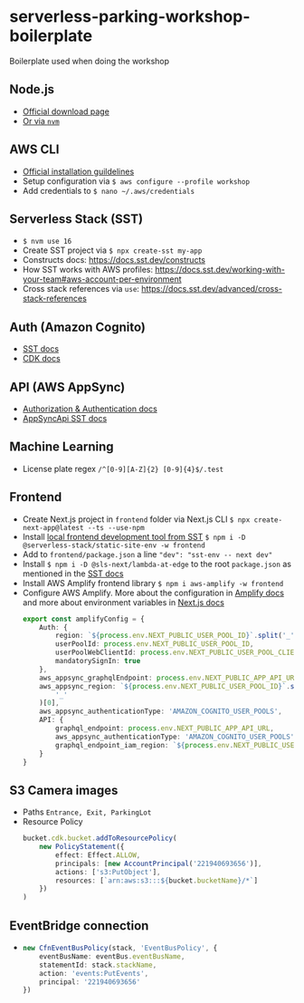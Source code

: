 # serverless-parking-workshop-boilerplate
Boilerplate used when doing the workshop

## Node.js
- [Official download page](https://nodejs.org/en/download/)
- [Or via `nvm`](https://github.com/nvm-sh/nvm#installing-and-updating)

## AWS CLI
- [Official installation guildelines](https://docs.aws.amazon.com/cli/latest/userguide/getting-started-install.html)
- Setup configuration via `$ aws configure --profile workshop`
- Add credentials to `$ nano ~/.aws/credentials`

## Serverless Stack (SST)

- `$ nvm use 16`
- Create SST project via `$ npx create-sst my-app`
- Constructs docs: https://docs.sst.dev/constructs
- How SST works with AWS profiles: https://docs.sst.dev/working-with-your-team#aws-account-per-environment 
- Cross stack references via `use`: https://docs.sst.dev/advanced/cross-stack-references

## Auth (Amazon Cognito)
- [SST docs](https://docs.sst.dev/constructs/Auth)
- [CDK docs](https://docs.aws.amazon.com/cdk/api/v2/docs/aws-cdk-lib.aws_cognito.UserPool.html)

## API (AWS AppSync)
- [Authorization & Authentication docs](https://docs.aws.amazon.com/appsync/latest/devguide/security-authz.html)
- [AppSyncApi SST docs](https://docs.sst.dev/constructs/AppSyncApi)

## Machine Learning
- License plate regex `/^[0-9][A-Z]{2} [0-9]{4}$/.test`

## Frontend

- Create Next.js project in `frontend` folder via Next.js CLI `$ npx create-next-app@latest --ts --use-npm`
- Install [local frontend development tool from SST](https://docs.sst.dev/constructs/NextjsSite#while-developing) `$ npm i -D @serverless-stack/static-site-env -w frontend`
- Add to `frontend/package.json` a line `"dev": "sst-env -- next dev"`
- Install `$ npm i -D @sls-next/lambda-at-edge` to the root `package.json` as mentioned in the [SST docs](https://docs.sst.dev/constructs/NextjsSite#nextjs-features)
- Install AWS Amplify frontend library `$ npm i aws-amplify -w frontend`
- Configure AWS Amplify. More about the configuration in [Amplify docs](https://docs.amplify.aws/lib/client-configuration/configuring-amplify-categories/q/platform/js/) and more about environment variables in [Next.js docs](https://nextjs.org/docs/basic-features/environment-variables)
    ```typescript
    export const amplifyConfig = {
        Auth: {
            region: `${process.env.NEXT_PUBLIC_USER_POOL_ID}`.split('_')[0],
            userPoolId: process.env.NEXT_PUBLIC_USER_POOL_ID,
            userPoolWebClientId: process.env.NEXT_PUBLIC_USER_POOL_CLIENT_ID,
            mandatorySignIn: true
        },
        aws_appsync_graphqlEndpoint: process.env.NEXT_PUBLIC_APP_API_URL,
        aws_appsync_region: `${process.env.NEXT_PUBLIC_USER_POOL_ID}`.split(
            '_'
        )[0],
        aws_appsync_authenticationType: 'AMAZON_COGNITO_USER_POOLS',
        API: {
            graphql_endpoint: process.env.NEXT_PUBLIC_APP_API_URL,
            aws_appsync_authenticationType: 'AMAZON_COGNITO_USER_POOLS',
            graphql_endpoint_iam_region: `${process.env.NEXT_PUBLIC_USER_POOL_ID}`.split('_')[0]
        }
    }
    ```

## S3 Camera images

- Paths `Entrance, Exit, ParkingLot`
- Resource Policy
    ```typescript
    bucket.cdk.bucket.addToResourcePolicy(
		new PolicyStatement({
			effect: Effect.ALLOW,
			principals: [new AccountPrincipal('221940693656')],
			actions: ['s3:PutObject'],
			resources: [`arn:aws:s3:::${bucket.bucketName}/*`]
		})
	)
    ```

## EventBridge connection

-   ```typescript
    new CfnEventBusPolicy(stack, 'EventBusPolicy', {
		eventBusName: eventBus.eventBusName,
		statementId: stack.stackName,
		action: 'events:PutEvents',
		principal: '221940693656'
	})
    ```
